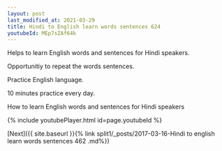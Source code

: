 ```yaml
---
layout: post
last_modified_at: 2021-03-29
title: Hindi to English learn words sentences 624 
youtubeId: MEp7sZAf64k
---
```

 
 
Helps to learn English words and sentences for Hindi speakers.

Opportunitiy to repeat the words sentences. 

Practice English language. 
 
10 minutes practice every day. 
 
How to learn English words and sentences for Hindi speakers 
 
{% include youtubePlayer.html id=page.youtubeId %}
 
 
[Next]({{ site.baseurl }}{% link  split1/_posts/2017-03-16-Hindi to english learn words sentences 462 .md%})
 
